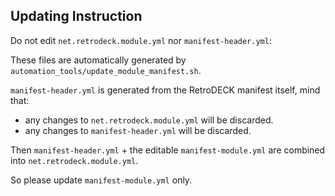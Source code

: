 ## Updating Instruction

Do not edit `net.retrodeck.module.yml` nor `manifest-header.yml`:

These files are automatically generated by `automation_tools/update_module_manifest.sh`.

`manifest-header.yml` is generated from the RetroDECK manifest itself, mind that:
- any changes to `net.retrodeck.module.yml` will be discarded.
- any changes to `manifest-header.yml` will be discarded.

Then `manifest-header.yml` + the editable `manifest-module.yml` are combined into `net.retrodeck.module.yml`.

So please update `manifest-module.yml` only.
